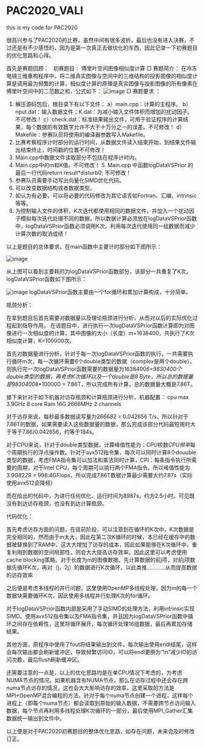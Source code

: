 # PAC2020_VALI
this is my code for PAC2020


很高兴参与了PAC2020的比赛，虽然中间有很多波折，最后也没有进入决赛，不过还是有不少感悟的，因为是第一次真正去做优化的东西，因此记录一下初赛题目的优化思路和心得。

首先是赛题回顾：
 
初赛题目：
傅里叶空间图像相似度计算
□ 赛题简介：
在冷冻电镜三维重构程序中，将二维真实图像与空间中的三维结构的投影图像的相似度计算是调用最为频繁的计算，相似度计算的原理是真实图像与投影图像的所有像素在傅里叶空间中的二范数之和，公式如下：
![image](https://github.com/a919480698/PAC2020_VALI/tree/master/picture/1.png)
□ 赛题要求 ：
1. 解压源码包后，根目录下有以下文件：
a）main.cpp：计算的主程序。
b）nput.dat：输入数据文件；K.dat：为减小输入文件体积而增加的扰动因子。不可修改！
c）check.dat：标准结果输出文件，可用于验证程序的计算结果，每个数据的有效数字允许不大于十万分之一的误差。不可修改！
d）Makefile：参赛队员将使用的编译器参数写入Makefile。
2. 比赛考察程序计时部分的运行时间，从数据文件读入结束开始，到结果文件输出结束终止，时间戳的位置不可修改！
3. Main.cpp中数据文件读取部分不包括在程序计时内。
4. Main.cpp中的m和K值。不可修改！
5. Main.cpp 中函数logDataVSPrior 的最后一行代码return result*disturb0; 不可修改！
6. 参赛队员需要手动写出向量化SIMD优化代码。
7. 可以改变数据结构或者数据类型。
8. 如认为有必要，可以将必要的代码修改为其它语言如Fortran、汇编、intrinsic等等。
9. 为控制输入文件的体积，K次迭代都使用相同的数据文件，并加入一个扰动因子模拟每次迭代处理不同的数据，所以数据计算必须放在logDataVSPrior函数中，logDataVSPrior函数必须调用K次。利用每次迭代使用同一组数据而减少计算次数的取消成绩！


以上是题目的总体要求，在main函数中主要计时部分如下图所示：

![image](https://github.com/a919480698/PAC2020_VALI/tree/master/picture/12.png)

从上图可以看到主要耗时为logDataVSPrior函数部分，该部分一共重复了K次。logDataVSPrior函数如下图所示：


![image](https://github.com/a919480698/PAC2020_VALI/tree/master/picture/3.png)
logDataVSPrior函数主要由一个for循环和累加计算构成，十分简单。


瓶颈分析：

在拿到题目后首先需要对数据量以及理论瓶颈进行分析，从而对以后的实际优化过程起到指导作用。
在该题目中，进行执行一次logDataVSPrior函数计算即为对图像进行一次相似度的计算，其中图像的大小（长度）m=1638400，共执行了K次相似度计算，K=100000次。

首先对数据量进行分析，针对于每一次logDataVSPrior函数的执行，一共需要执行循环m次，每一次循环需要6个double类型的数据（complex是两个double），则执行完一次logDataVSPrior函数需要的数据量为1638400*6=9830400个double类型的数据，再考虑K次循环以及一个double是8 Byte，所以总的数据量是9830400*8*100000 = 7.86T，所以完成所有计算，总的数据量大概是7.86T。

接下来针对于如下机器对访存瓶颈和计算瓶颈进行分析，机器配置：
cpu max 3.9GHz  8 core
Ram 16G 2666MHz  2 channels 

对于访存来说，每秒最多数据读写量为2666*8*2 = 0.042656 T/s，所以针对于7.86T的数据，如果需要读入这些数据量的数据，那么完成该部分代码最短用时大于等于7.86/0.042656，约等于184s。

对于CPU来说，针对于double类型数据，计算峰值性能为：CPU核数*CPU频率*每个周期执行的浮点操作数。针对于avx512指令集，每次可以同时计算8个douuble类型的数据，考虑FMA指令集可以加法和乘法同时计算，CPI：每条指令执行所需要的周期，对于Intel CPU，每个周期可以执行两个FMA指令。所以峰值性能为3.9G*8*2*2*8 = 998.4GFlops，所以完成7.86T数据计算最少需要大约7.87s（实际使用avx512会降频）

而在给出的代码中，为进行任何优化，运行时间为8987s，约为2.5小时。可见既没有到达访存瓶颈，也没有到达计算瓶颈。

代码优化：

首先考虑访存方面的问题，在目前阶段，可以注意到在循环的K次中，K次数据是完全相同的，然而由于m太大，因此在第二次K循环的时候，本已经在缓存中的数据被替换到了RAM中，这大大增加了访存的成本，因此如果能够在K次循环中，重复利用到数据的空间局部性，则会大大提高访存效率。因此这里可以考虑使用cache blocking策略。对于长度为m的图像数据，先计算数据的前j项，对前j项数据先循环K次，再对（j，2j）的数据进行K次循环，以此类推…………从而提高数据的访存效率

之后便是考虑多线程的并行问题，这里使用OpenMP多线程处理，因为m的每一个数据块需要循环K次，因此使用多线程并行处理K次的for循环。

对于logDataVSPrior函数内部是采用了手动SIMD的处理方法，利用intrinsic实现SIMD。使用avx512指令集以及FMA指令集，并且因为logDataVSPrior函数中循环之间存在依赖性，这里将循环展开，每次循环处理16组数据，最后再累加存储结果。

其他方面，原程序中使用了fout将结果输出到文件，每次输出使用endl结尾，这样会每次输出都会刷新缓冲区，导致频繁访问IO，可以将endl更换为“\n”减少IO的访问次数，最后flush刷新缓冲区。

还需要注意的一点是，以上的优化思路均是在单CPU情况下考虑的，为考虑NUMA节点的情况。如果机器含有NUMA节点，那么在访存过程中还会存在跨numa节点访存的情况，这也会大大影响访存的效率。这里采取的方法是MPI+OpenMP混合编程的方法。针对于每个numa节点创建一个进程，这样每个进程上（即每个numa节点）都会读取到原始的输入数据，不需要跨节点访问输入数据，每个节点再利用多线程处理K次循环的一部分，最后使用MPI_Gather汇集数据统一输出到文件中。

以上便是对于PAC2020初赛题目的整体优化思路，如存在问题，未来会及时修改订正。
